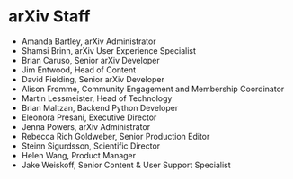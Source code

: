 # arXiv Staff

- Amanda Bartley, arXiv Administrator
- Shamsi Brinn, arXiv User Experience Specialist
- Brian Caruso, Senior arXiv Developer
- Jim Entwood, Head of Content
- David Fielding, Senior arXiv Developer
- Alison Fromme, Community Engagement and Membership Coordinator
- Martin Lessmeister, Head of Technology
- Brian Maltzan, Backend Python Developer
- Eleonora Presani, Executive Director
- Jenna Powers, arXiv Administrator
- Rebecca Rich Goldweber, Senior Production Editor
- Steinn Sigurdsson, Scientific Director
- Helen Wang, Product Manager
- Jake Weiskoff, Senior Content & User Support Specialist
